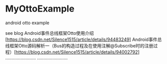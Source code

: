 # MyOttoExample
android otto example

see blog  Android事件总线框架Otto使用介绍[https://blog.csdn.net/Silence1515/article/details/94483249]
Android事件总线框架Otto源码解析一（Bus的构造过程及在使用注解@Subscribe时的注册过程）[https://blog.csdn.net/Silence1515/article/details/94002792]
……………………
……………………
